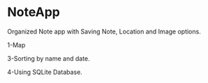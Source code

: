 # NoteApp

Organized Note app with Saving Note, Location and Image options.

1-Map

3-Sorting by name and date.

4-Using SQLite Database.
